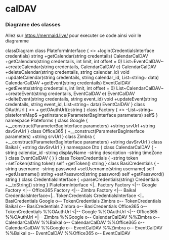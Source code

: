 # calDAV

### Diagrame des classes

Allez sur https://mermaid.live/ pour executer ce code ainsi voir le diagramme

classDiagram
    class PlateformInterface {
        <<interface>>
        +login(CredentialsInterface credentials) string
        +getCalendar(string credentails) CalendarCalDAV
        +getCalendars(string credentails, int limit, int offset = 0) List~EventCalDAV~
        +createCalendar(string credentails, CalendarCalDAV c) CalendarCalDAV
        +deleteCalendar(string credentails, string calendar_id) void
        +updateCalendar(string credentails, string calendar_id, List~string~ data) CalendarCalDAV
        +getEvent(string credentails) EventCalDAV
        +getEvents(string credentails, int limit, int offset = 0) List~CalendarCalDAV~
        +createEvent(string credentails, EventCalDAV e) EventCalDAV
        +delteEvent(string credentails, string event_id) void
        +updateEvent(string credentails, string event_id, List~string~ data) EventCalDAV
    }
    class OAuthUrl {
        <<interface>>
        + getOAuthUrl():string
    }
    class Factory {
        <<abstract>>
        -List~string~ plateformMap$
        +getInstance(ParameterBagInterface parameters) self$
    }
namespace Plateforms {
    class Google {
        +__construct(ParameterBagInterface parameters)
        +string srvUrl
        +string davSrvUrl
    }
    class Office365 {
        +__construct(ParameterBagInterface parameters)
        +string srvUrl
    }
    class Zimbra {
        +__construct(ParameterBagInterface parameters)
        +string davSrvUrl
    }
    class Baikal {
        +string davSrvUrl
    }
}
namespace Dto {
    class CalendarCalDAV {
        -string calendar_id
        -string displayName
        -string description
        -string timeZone
    }
    class EventCalDAV {
    }
}
    class TokenCredentials {
        -string token
        +setToken(string token) self
        +getToken() string
    }
    class BasiCredentials {
        -string username
        -string password
        +setUsername(string username) self
        +getUsername() string
        +setPassword(string password) self
        +getPassword() string
    }
    class CredentialsInterface {
        +parseCredentials(string) Credentials
        +__toString() string
    }
    PlateformInterface <|.. Factory
    Factory <|-- Google
    Factory <|-- Office365
    Factory <|-- Zimbra
    Factory <|-- Baikal
    CredentialsInterface<|.. TokenCredentials
    CredentialsInterface <|.. BasiCredentials
    Google o-- TokenCredentials
    Zimbra o-- TokenCredentials
    Baikal o-- BasiCredentials
    Zimbra o-- BasiCredentials
    Office365 o-- TokenCredentials
    %%OAuthUrl <|-- Google
    %%OAuthUrl <|-- Office365
    %%OAuthUrl <|-- Zimbra
    %%Google o-- CalendarCalDAV
    %%Zimbra o-- CalendarCalDAV
    %%Baikal o-- CalendarCalDAV
    %%Office365 o-- CalendarCalDAV
    %%Google o-- EventCalDAV
    %%Zimbra o-- EventCalDAV
    %%Baikal o-- EventCalDAV
    %%Office365 o-- EventCalDAV


